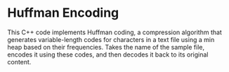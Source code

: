# Huffman Encoding

This C++ code implements Huffman coding, a compression algorithm that generates variable-length codes for characters in a text file using a min heap based on their frequencies. Takes the name of the sample file, encodes it using these codes, and then decodes it back to its original content.
